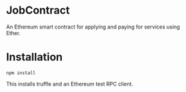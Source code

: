 # JobContract
An Ethereum smart contract for applying and paying for services using Ether. 

# Installation
```shell
npm install
```
This installs truffle and an Ethereum test RPC client.
